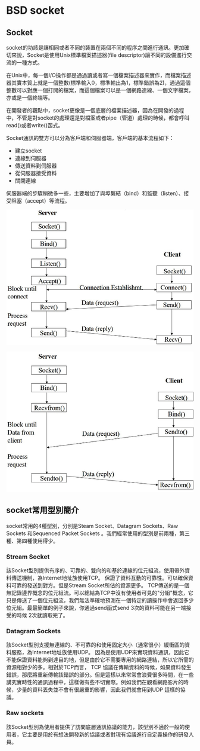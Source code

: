 # BSD socket

## Socket

socket的功該是讓相同或者不同的裝置在兩個不同的程序之間進行通訊。更加確切來說，Socket是使用Unix標準檔案描述器\(file descriptor\)讓不同的設備進行交流的一種方式。

在Unix中，每一個I/O操作都是通過讀或者寫一個檔案描述器來實作，而檔案描述器其實本質上就是一個整數\(標準輸入0，標準輸出為1，標準錯誤為2\)，通過這個整數可以對應一個打開的檔案，而這個檔案可以是一個網路連線、一個文字檔案，亦或是一個終端等。


在開發者的觀點中，socket更像是一個底層的檔案描述器，因為在開發的過程中，不管是對socket的處理還是對檔案或者pipe（管道）處理的時候，都會呼叫read\(\)或者write\(\)函式。


Socket通訊的雙方可以分為客戶端和伺服器端，客戶端的基本流程如下：

* 建立socket
* 連線到伺服器
* 傳送資料到伺服器
* 從伺服器接受資料
* 關閉連線

伺服器端的步驟稍微多一些，主要增加了與埠繫結（bind）和監聽（listen）、接受阻塞（accept）等流程。

![TCP&#x4E92;&#x52D5;&#x6D41;&#x7A0B;](../.gitbook/assets/tcp_socket.jpg)

![UDP&#x4E92;&#x52D5;&#x6D41;&#x7A0B;](../.gitbook/assets/udp_socket.jpg)

## socket常用型別簡介

socket常用的4種型別，分別是Steam Socket、Datagram Sockets、Raw Sockets 和Sequenced Packet Sockets 。我們經常使用的型別是前兩種，第三種、第四種使用得少。

### Stream Socket

該Socket型別提供有序的、可靠的、雙向的和基於連線的位元組流，使用帶外資料傳送機制，為Internet地址族使用TCP。 保證了資料互動的可靠性。可以確保資料可靠的發送到對方。但是Stream Socket所佔的資源更多。 TCP傳送的是一個無記錄邊界概念的位元組流。可以總結為TCP中沒有使用者可見的"分組"概念，它只是傳送了一個位元組流，我們無法準確地預測在一個特定的讀操作中會返回多少位元組。最最簡單的例子來說，你通過send函式send 3次的資料可能在另一端接受的時候 2次就讀取完了。

### Datagram Sockets

該Socket型別支援無連線的、不可靠的和使用固定大小（通常很小）緩衝區的資料服務，為Internet地址族使用UDP。 因為是使用UDP來實現資料通訊，因此它不能保證資料能夠到達目的地，但是由於它不需要專用的網路連結，所以它所需的資源相對少的多。相對於TCP而言， TCP 協議在傳輸資料的時候，如果資料發生錯誤，那麼將重新傳輸該錯誤的部分。但是這樣以來常常會浪費很多時間，在一些講究實時性的通訊過程中，這樣做有些不切實際。例如我們在觀看網路影片的時候，少量的資料丟失並不會有很嚴重的影響，因此我們就會用到UDP 這樣的協議。

### Raw sockets

該Socket型別為使用者提供了訪問底層通訊協議的能力，該型別不適於一般的使用者，它主要是用於有想法開發新的協議或者對現有協議進行自定義操作的研發人員。



